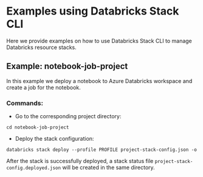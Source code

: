 # Examples using Databricks Stack CLI

Here we provide examples on how to use Databricks Stack CLI to manage Databricks resource stacks.

## Example: notebook-job-project

In this example we deploy a notebook to Azure Databricks workspace and create a job for the notebook.

### Commands:

* Go to the corresponding project directory:

```
cd notebook-job-project
```

* Deploy the stack configuration:

```
databricks stack deploy --profile PROFILE project-stack-config.json -o
```

After the stack is successfully deployed, a stack status file `project-stack-config.deployed.json` will be created in the same directory.